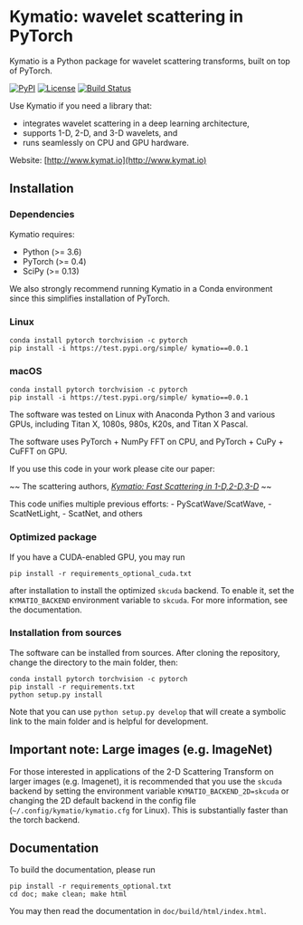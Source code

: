 Kymatio: wavelet scattering in PyTorch
======================================

Kymatio is a Python package for wavelet scattering transforms, built on top of PyTorch.

[![PyPI](https://img.shields.io/badge/python-3.6-blue.svg)]()
[![License](https://img.shields.io/badge/License-BSD%203--Clause-blue.svg)](https://opensource.org/licenses/BSD-3-Clause)
[![Build Status](https://travis-ci.org/kymatio/kymatio.svg?branch=master)](https://travis-ci.org/kymatio/kymatio)


Use Kymatio if you need a library that:
* integrates wavelet scattering in a deep learning architecture,
* supports 1-D, 2-D, and 3-D wavelets, and
* runs seamlessly on CPU and GPU hardware.

Website: [http://www.kymat.io](http://www.kymat.io)


## Installation

### Dependencies

Kymatio requires:

* Python (>= 3.6)
* PyTorch (>= 0.4)
* SciPy (>= 0.13)

We also strongly recommend running Kymatio in a Conda environment since this
simplifies installation of PyTorch.

### Linux

```
conda install pytorch torchvision -c pytorch
pip install -i https://test.pypi.org/simple/ kymatio==0.0.1
```


### macOS

```
conda install pytorch torchvision -c pytorch
pip install -i https://test.pypi.org/simple/ kymatio==0.0.1
```



The software was tested on Linux with Anaconda Python 3 and
various GPUs, including Titan X, 1080s, 980s, K20s, and Titan X Pascal.

The software uses PyTorch + NumPy FFT on CPU, and PyTorch + CuPy + CuFFT on GPU.


If you use this code in your work please cite our paper:

~~ The scattering authors, [*Kymatio: Fast Scattering in 1-D,2-D,3-D*]() ~~

This code unifies multiple previous efforts:
    - PyScatWave/ScatWave,
    - ScatNetLight,
    - ScatNet, and others

### Optimized package

If you have a CUDA-enabled GPU, you may run

```
pip install -r requirements_optional_cuda.txt
```

after installation to install the optimized `skcuda` backend. To enable it, set
the `KYMATIO_BACKEND` environment variable to `skcuda`. For more information,
see the documentation.

### Installation from sources

The software can be installed from sources. After cloning the repository, change the directory to the main folder, then:

```
conda install pytorch torchvision -c pytorch
pip install -r requirements.txt
python setup.py install
```

Note that you can use `python setup.py develop` that will create a symbolic link to the main folder and is helpful for development.

## Important note: Large images (e.g. ImageNet)

For those interested in applications of the 2-D Scattering Transform on larger images (e.g. Imagenet), it is recommended that you use the `skcuda` backend by setting the environment variable `KYMATIO_BACKEND_2D=skcuda` or changing the 2D default backend in the config file (`~/.config/kymatio/kymatio.cfg` for Linux). This is substantially faster than the torch backend. 


## Documentation

To build the documentation, please run

```
pip install -r requirements_optional.txt
cd doc; make clean; make html
```

You may then read the documentation in `doc/build/html/index.html`.

